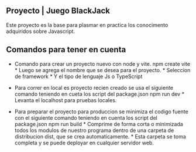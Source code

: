 ## Proyecto | Juego BlackJack
Este proyecto es la base para plasmar en practica los conocimento adquiridos sobre Javascript.

## Comandos para tener en cuenta
-   Comando para crear un proyecto nuevo con node y vite.
        npm create vite
        * Luego se agrega el nombre que se desea para el proyecto.
        * Seleccion de framework
        * Y el tipo de lenguaje Js o TypeScript

-   Para correr en local es proyecto recien creado se usa el siguiente comando teniendo en cueta los script del package.json
        npm run dev
        * Levanta el localhost para pruebas locales.

-   Para preparar el proyecto para produccion se minimiza el codigo fuente con el siguiente comando teniendo en cuenta los script del package.json
        npm run build
        * Comprime de forma corta o minimizada todos los modulos de nuestro programa dentro de una carpeta de distribucion dist, que se crea automaticamente.
        * Esta carpeta se toma completa y se puede deployar en cualquier servidor web.

